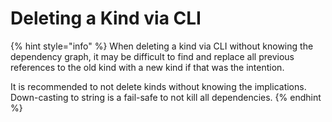 # Deleting a Kind via CLI

{% hint style="info" %}
When deleting a kind via CLI without knowing the dependency graph, it may be difficult to find and replace all previous references to the old kind with a new kind if that was the intention. 

It is recommended to not delete kinds without knowing the implications. Down-casting to string is a fail-safe to not kill all dependencies.
{% endhint %}



